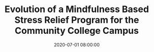 ---
layout: poster
title: "Evolution of a Mindfulness Based Stress Relief Program for the Community College Campus"
description: "Although not mainstream in academic settings, recent studies have indicated the value of mindfulness activities on student performance, behavior, and resilience (e.g. Lin and Mai, 2018; Vidic and Cherup, 2019). We recognized the need for mindfulness practices among our stressed community college students who are routinely tasked with juggling academic obligations and personal barriers. Providing snacks and space simply was not enough support. To address this need, we expanded upon an inherited stress relief program delivered to students twice each semester. We built in a foundation of mindfulness activities, including meditation and therapy dog sessions. We continue to add experimental passive and active mindfulness options designed to capture the attention of a very diverse body of students. The result is a work in progress, but one that has enabled us to form lasting connections and initiate greater opportunities for the library to provide mindfulness services across campus. Utilizing a poster presentation format, we wish to demonstrate to conference attendees a method and examples by which to establish an intentional mindfulness-based stress relief program. We will emphasize leveraging of existing resources, including mindfulness skills, interests, and campus relationships of academic library staff."
date: 2020-07-01 08:00:00
presenters:
  - {
    name: Megan Mamolen,
    bio: Megan Mamolen is a Librarian and Assistant Professor at Lakeland Community College. She has worked in academic libraries for 5 years and is interested in how programming and mindfulness activities influence library anxiety. Megan has practiced meditation for nearly a decade and has helped develop and coordinate community meditation groups. She now provides guided meditation sessions for Lakeland students, faculty, and staff.,
    institution: Lakeland Community College
    }
  - {
      name: Ragan Snead,
      bio: Ragan Snead is the Circulation Services Coordinator at Lakeland Community College. She has been working in public and academic libraries for 11 years and is interested in engaging students through unique and intentional programming. Ragan is a member of the Lakeland Employee Wellness Committee which coordinates wellness and mindfulness activities across campus. Ragan regularly practices yoga and is pursuing a yoga teacher certification.,
      institution: Lakeland Community College
    }
video: "//www.youtube.com/embed/{video-is}"
isStaticPost: false
published: true
---